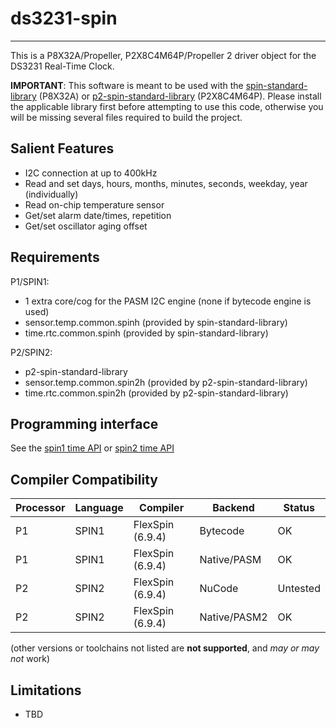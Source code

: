 # ds3231-spin 
-------------

This is a P8X32A/Propeller, P2X8C4M64P/Propeller 2 driver object for the DS3231 Real-Time Clock.

**IMPORTANT**: This software is meant to be used with the [spin-standard-library](https://github.com/avsa242/spin-standard-library) (P8X32A) or [p2-spin-standard-library](https://github.com/avsa242/p2-spin-standard-library) (P2X8C4M64P). Please install the applicable library first before attempting to use this code, otherwise you will be missing several files required to build the project.


## Salient Features

* I2C connection at up to 400kHz
* Read and set days, hours, months, minutes, seconds, weekday, year (individually)
* Read on-chip temperature sensor
* Get/set alarm date/times, repetition
* Get/set oscillator aging offset


## Requirements

P1/SPIN1:
* 1 extra core/cog for the PASM I2C engine (none if bytecode engine is used)
* sensor.temp.common.spinh (provided by spin-standard-library)
* time.rtc.common.spinh (provided by spin-standard-library)

P2/SPIN2:
* p2-spin-standard-library
* sensor.temp.common.spin2h (provided by p2-spin-standard-library)
* time.rtc.common.spin2h (provided by p2-spin-standard-library)


## Programming interface

See the [spin1 time API](https://github.com/avsa242/spin-standard-library/tree/testing/api/time.md)
or [spin2 time API](https://github.com/avsa242/p2-spin-standard-library/tree/testing/api/time.md)


## Compiler Compatibility

| Processor | Language | Compiler               | Backend      | Status                |
|-----------|----------|------------------------|--------------|-----------------------|
| P1        | SPIN1    | FlexSpin (6.9.4)       | Bytecode     | OK                    |
| P1        | SPIN1    | FlexSpin (6.9.4)       | Native/PASM  | OK                    |
| P2        | SPIN2    | FlexSpin (6.9.4)       | NuCode       | Untested              |
| P2        | SPIN2    | FlexSpin (6.9.4)       | Native/PASM2 | OK                    |

(other versions or toolchains not listed are __not supported__, and _may or may not_ work)


## Limitations

* TBD

